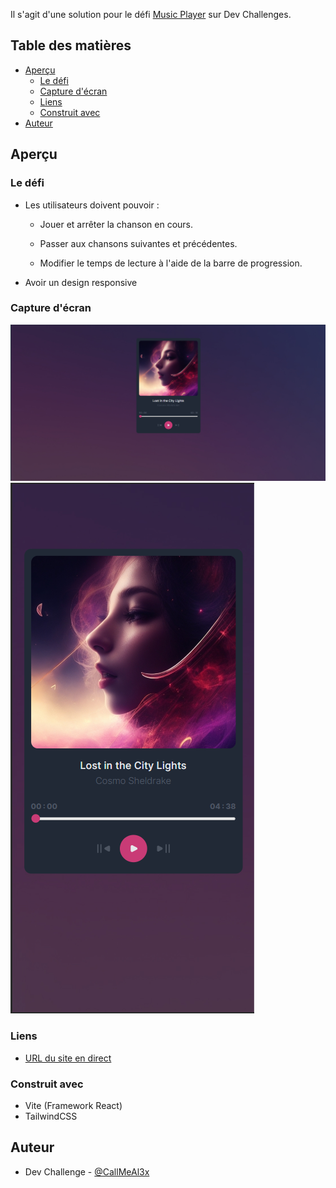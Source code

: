 Il s'agit d'une solution pour le défi [Music Player](https://devchallenges.io/challenge/36) sur Dev Challenges.

## Table des matières

- [Aperçu](#aperçu)
  - [Le défi](#le-défi)
  - [Capture d'écran](#capture-décran)
  - [Liens](#liens)
  - [Construit avec](#construit-avec)
- [Auteur](#auteur)

## Aperçu

### Le défi

- Les utilisateurs doivent pouvoir : 

    - Jouer et arrêter la chanson en cours.

    - Passer aux chansons suivantes et précédentes.

    - Modifier le temps de lecture à l'aide de la barre de progression.

- Avoir un design responsive

### Capture d'écran

![Desktop](./public/desktop.png)
![Mobile](./public/mobile.png)

### Liens

- [URL du site en direct](https://music-player-b-alexandre.netlify.app)


### Construit avec

- Vite (Framework React)
- TailwindCSS

## Auteur

- Dev Challenge - [@CallMeAl3x](https://devchallenges.io/profile/4b9e326e-7fac-4811-b859-ca80373be3dd)
